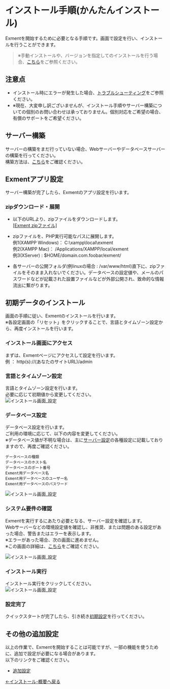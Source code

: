 # インストール手順(かんたんインストール)
Exmentを開始するために必要となる手順です。画面で設定を行い、インストールを行うことができます。  

> ※手動インストールや、バージョンを指定してのインストールを行う場合、[こちら](/ja/quickstart_manual)をご参照ください。

## 注意点
- インストール時にエラーが発生した場合、[トラブルシューティング](/ja/troubleshooting)をご参照ください。
- <span class="red bold">※現在、大変申し訳ございませんが、インストール手順やサーバー構築についての個別のお問い合わせは承っておりません。個別対応をご希望の場合、有償のサポートをご希望ください。</span>　　

## サーバー構築
サーバーの構築をまだ行っていない場合、Webサーバーやデータベースサーバーの構築を行ってください。  
構築方法は、[こちら](/ja/server)をご確認ください。


## Exmentアプリ設定
サーバー構築が完了したら、Exmentのアプリ設定を行います。

### zipダウンロード・展開
<script>
        //画面を開いた際に実行
        window.addEventListener('load', (event) => {
        var link = document.getElementById('link');
        //a要素のhref属性の値を取得する
        var oldHref = link.getAttribute('href');
        //現在時刻を設定（yyyyMMddHHmmss）
        function formatDate (date, format) {
        format = format.replace(/yyyy/g, date.getFullYear());
        format = format.replace(/MM/g, ('0' + (date.getMonth() + 1)).slice(-2));
        format = format.replace(/dd/g, ('0' + date.getDate()).slice(-2));
        format = format.replace(/HH/g, ('0' + date.getHours()).slice(-2));
        format = format.replace(/mm/g, ('0' + date.getMinutes()).slice(-2));
        format = format.replace(/ss/g, ('0' + date.getSeconds()).slice(-2));
        return format;
        };
        var date = new Date
        //replaceでoldHrefを新しい値に置き換える
        var newHref = oldHref.replace(oldHref, 'https://exment.net/downloads/ja/exment.zip?ver='+ formatDate(date,'yyyyMMddHHmmss'));
        //置き換えた値をa要素のhref属性に設定する
        link.setAttribute('href', newHref);
      });
</script>

- 以下のURLより、zipファイルをダウンロードします。  
<a id="link" href="https://exment.net/downloads/ja/exment.zip" target="_blank">[Exment zipファイル]</a>          

- zipファイルを、PHP実行可能なパスに展開します。  
例1(XAMPP Windows)： C:\xampp\local\exment  
例2(XAMPP Mac)： /Applications/XAMPP/local/exment  
例3(XServer) : $HOME/domain.com.foobar/exment/  
  
- <span class="red bold">各サーバーの公開フォルダ(例linuxの場合 : /var/www/html)直下に、zipファイルをそのまま入れないでください。データベースの設定値や、メールのパスワードなどが記載された設置ファイルなどが外部公開され、致命的な情報流出に繋がります。</span>  


## 初期データのインストール
画面の手順に従い、Exmentのインストールを行います。  
※各設定画面の「リセット」をクリックすることで、言語とタイムゾーン設定から、再度インストールを行います。

### インストール画面にアクセス
まずは、Exmentページにアクセスして設定を行います。  
例 ： http(s)://(あなたのサイトURL)/admin  


### 言語とタイムゾーン設定
言語とタイムゾーン設定を行います。  
必要に応じて初期値から変更してください。  
![インストール画面_設定](img/quickstart/setting_windows1.png)  


### データベース設定
データベース設定を行います。  
ご利用の環境に応じて、以下の内容を変更してください。   
※データベース値が不明な場合は、主に[サーバー設定](/ja/server)の各種設定に記載しておりますので、再度ご確認ください。
~~~
データベースの種類
データベースのホスト名
データベースのポート番号
Exment用データベース名
Exment用データベースのユーザー名
Exment用データベースのパスワード
~~~  

![インストール画面_設定](img/quickstart/setting_windows2.png)  
  

### システム要件の確認
Exmentを実行するにあたり必要となる、サーバー設定を確認します。  
Webサーバーなどの環境設定値を確認し、非推奨、または問題のある設定があった場合、警告またはエラーを表示します。  
※エラーがあった場合、次の画面に進めません。  
※この画面の詳細は、[こちら](/ja/server#システム要件確認)をご確認ください。

![インストール画面_設定](img/quickstart/setting_windows4.png)  


### インストール実行
インストール実行をクリックしてください。  
![インストール画面_設定](img/quickstart/setting_windows3.png)  

### 設定完了
クイックスタートが完了したら、引き続き[初期設定](/ja/first_setting.md)を行ってください。  

## その他の追加設定
以上の作業で、Exmentを開始することは可能ですが、一部の機能を使うために、追加で設定が必要になる場合があります。  
以下のリンクをご確認ください。  
- [追加設定](/ja/quickstart_more)


[←インストール-概要へ戻る](/ja/quickstart)